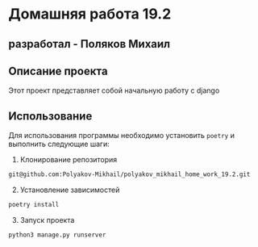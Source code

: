 # Домашняя работа 19.2

## разработал - Поляков Михаил

## Описание проекта

Этот проект представляет собой начальную работу с django

## Использование

Для использования программы необходимо установить `poetry` и выполнить следующие шаги:

1. Клонирование репозитория
```bash
git@github.com:Polyakov-Mikhail/polyakov_mikhail_home_work_19.2.git
```
2. Установление зависимостей
```bash
poetry install
```
3. Запуск проекта
```text
python3 manage.py runserver

```
